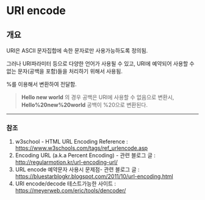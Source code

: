 # URI encode



## 개요

URI은 ASCII 문자집합에 속한 문자로만 사용가능하도록 정의됨.

그러나 URI파라미터 등으로 다양한 언어가 사용될 수 있고,
URI에 예약되어 사용할 수 없는 문자(공백을 포함)들을 처리하기 위해서 사용됨.

%를 이용해서 변환하여 전달함.

> **Hello new world** 의 경우 공백은 URI에 사용할 수 없음으로 변환시,
> **Hello%20new%20world** 공백이 %20으로 변환된다.



---



### 참조

1. w3school - HTML URL Encoding Reference : https://www.w3schools.com/tags/ref_urlencode.asp
2. Encoding URL (a.k.a Percent Encoding) - 관련 블로그 글 : http://regularmotion.kr/url-encoding-url/
3. URL encode 예약문자 사용시 문제점- 관련 블로그 글 : https://bluestarblogkr.blogspot.com/2011/10/url-encoding.html
4. URI encode/decode 테스트가능한 사이트 : https://meyerweb.com/eric/tools/dencoder/